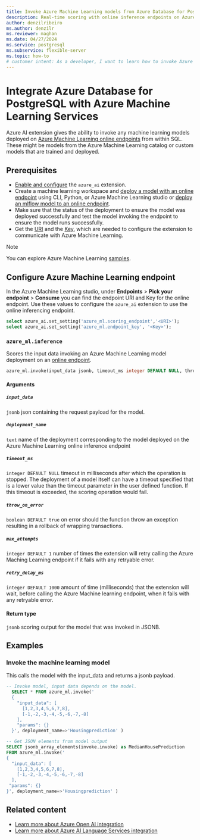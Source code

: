 ```yaml
---
title: Invoke Azure Machine Learning models from Azure Database for PostgreSQL
description: Real-time scoring with online inference endpoints on Azure Machine Learning from Azure Database for PostgreSQL.
author: denzilribeiro
ms.author: denzilr
ms.reviewer: maghan
ms.date: 04/27/2024
ms.service: postgresql
ms.subservice: flexible-server
ms.topic: how-to
# customer intent: As a developer, I want to learn how to invoke Azure Machine Learning models from Azure Database for PostgreSQL, so that I can perform real-time scoring with online inference endpoints.
---
```


# Integrate Azure Database for PostgreSQL with Azure Machine Learning Services

Azure AI extension gives the ability to invoke any machine learning models deployed on [Azure Machine Learning online endpoints](../../machine-learning/concept-endpoints-online.md) from within SQL. These might be models from the Azure Machine Learning catalog or custom models that are trained and deployed.

## Prerequisites

- [Enable and configure](generative-ai-azure-overview.md#enable-the-azure_ai-extension) the `azure_ai` extension.
- Create a machine learning workspace and [deploy a model with an online endpoint](../../machine-learning/how-to-deploy-online-endpoints.md) using CLI, Python, or Azure Machine Learning studio or [deploy an mlflow model to an online endpoint](../../machine-learning/how-to-deploy-mlflow-models-online-endpoints.md).
- Make sure that the status of the deployment to ensure the model was deployed successfully and test the model invoking the endpoint to ensure the model runs successfully.
- Get the [URI](../../machine-learning/how-to-authenticate-online-endpoint.md#get-the-scoring-uri-for-the-endpoint) and the [Key](../../machine-learning/how-to-authenticate-online-endpoint.md#get-the-key-or-token-for-data-plane-operations), which are needed to configure the extension to communicate with Azure Machine Learning.

> [!NOTE]  
> You can explore Azure Machine Learning [samples](https://github.com/Azure/azureml-examples).

## Configure Azure Machine Learning endpoint

In the Azure Machine Learning studio, under **Endpoints** > **Pick your endpoint** > **Consume** you can find the endpoint URI and Key for the online endpoint. Use these values to configure the `azure_ai` extension to use the online inferencing endpoint.

```sql
select azure_ai.set_setting('azure_ml.scoring_endpoint','<URI>');
select azure_ai.set_setting('azure_ml.endpoint_key', '<Key>');
```

### `azure_ml.inference`

Scores the input data invoking an Azure Machine Learning model deployment on an [online endpoint](../../machine-learning/how-to-authenticate-online-endpoint.md).

```sql
azure_ml.invoke(input_data jsonb, timeout_ms integer DEFAULT NULL, throw_on_error boolean DEFAULT true, deployment_name text DEFAULT NULL)
```

#### Arguments

##### `input_data`

`jsonb` json containing the request payload for the model.

##### `deployment_name`

`text` name of the deployment corresponding to the model deployed on the Azure Machine Learning online inference endpoint

##### `timeout_ms`

`integer DEFAULT NULL` timeout in milliseconds after which the operation is stopped. The deployment of a model itself can have a timeout specified that is a lower value than the timeout parameter in the user defined function. If this timeout is exceeded, the scoring operation would fail.

##### `throw_on_error`

`boolean DEFAULT true` on error should the function throw an exception resulting in a rollback of wrapping transactions.

##### `max_attempts`

`integer DEFAULT 1` number of times the extension will retry calling the Azure Maching Learning endpoint if it fails with any retryable error.

##### `retry_delay_ms`

`integer DEFAULT 1000` amount of time (milliseconds) that the extension will wait, before calling the Azure Machine learning endpoint, when it fails with any retryable error.


#### Return type

`jsonb` scoring output for the model that was invoked in JSONB.

## Examples

### Invoke the machine learning model

This calls the model with the input_data and returns a jsonb payload.

```sql
-- Invoke model, input data depends on the model.
  SELECT * FROM azure_ml.invoke('
  {
    "input_data": [
      [1,2,3,4,5,6,7,8],
      [-1,-2,-3,-4,-5,-6,-7,-8]
    ],
    "params": {}
  }', deployment_name=>'Housingprediction' )

-- Get JSON elements from model output
SELECT jsonb_array_elements(invoke.invoke) as MedianHousePrediction
FROM azure_ml.invoke('
{
  "input_data": [
    [1,2,3,4,5,6,7,8],
    [-1,-2,-3,-4,-5,-6,-7,-8]
  ],
 "params": {}
}', deployment_name=>'Housingprediction' )
```

## Related content

- [Learn more about Azure Open AI integration](generative-ai-azure-openai.md)
- [Learn more about Azure AI Language Services integration](generative-ai-azure-cognitive.md)
